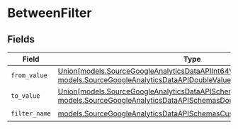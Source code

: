 # BetweenFilter


## Fields

| Field                                                                                                                                                  | Type                                                                                                                                                   | Required                                                                                                                                               | Description                                                                                                                                            |
| ------------------------------------------------------------------------------------------------------------------------------------------------------ | ------------------------------------------------------------------------------------------------------------------------------------------------------ | ------------------------------------------------------------------------------------------------------------------------------------------------------ | ------------------------------------------------------------------------------------------------------------------------------------------------------ |
| `from_value`                                                                                                                                           | [Union[models.SourceGoogleAnalyticsDataAPIInt64Value, models.SourceGoogleAnalyticsDataAPIDoubleValue]](../models/fromvalue.md)                         | :heavy_check_mark:                                                                                                                                     | N/A                                                                                                                                                    |
| `to_value`                                                                                                                                             | [Union[models.SourceGoogleAnalyticsDataAPISchemasInt64Value, models.SourceGoogleAnalyticsDataAPISchemasDoubleValue]](../models/tovalue.md)             | :heavy_check_mark:                                                                                                                                     | N/A                                                                                                                                                    |
| `filter_name`                                                                                                                                          | [models.SourceGoogleAnalyticsDataAPISchemasCustomReportsArrayFilterName](../models/sourcegoogleanalyticsdataapischemascustomreportsarrayfiltername.md) | :heavy_check_mark:                                                                                                                                     | N/A                                                                                                                                                    |